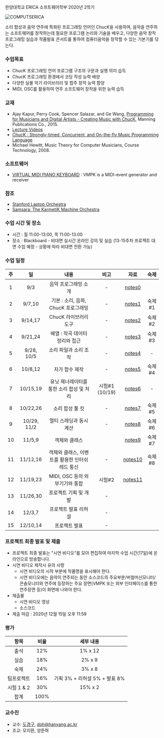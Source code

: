 한양대학교 ERICA 소프트웨어학부 2020년 2학기

![COMPUTSERICA](https://i.imgur.com/3A8uLLH.png)

소리 합성과 음악 연주에 특화된 프로그래밍 언어인 ChucK을 사용하여, 음악을 연주하는 소프트웨어를 창작하는데 필요한 프로그램 논리와 기술을 배우고, 다양한 음악 창작 프로그래밍 실습과 작품발표 콘서트를 통하여 컴퓨터음악을 창작할 수 있는 기본기를 닦는다.

### 수업목표

-	ChucK 프로그래밍 언어 프로그램 구조의 구문과 실행 의미 습득
-	ChucK 프로그래밍 환경에서 코딩 작성 능력 배양
-	다양한 실물 악기 라이브러리 및 합주 창작 능력 함양
-	MIDI, OSC를 활용하여 연주 소프트웨어 창작을 위한 능력 습득

### 교재

-	Ajay Kapur, Perry Cook, Spencer Salazar, and Ge Wang, [Programming for Musicians and Digital Artists - Creating Music with ChucK](https://www.manning.com/books/programming-for-musicians-and-digital-artists), Manning Publications Co., 2015.
-	[Lecture Videos](https://www.kadenze.com/courses/introduction-to-programming-for-musicians-and-digital-artists/info)
-	[ChucK : Strongly-timed, Concurrent, and On-the-fly Music Programming Language](https://chuck.cs.princeton.edu/)
-	Michael Hewitt, Music Theory for Computer Musicians, Course Technology, 2008.

### 소프트웨어

-	[VIRTUAL MIDI PIANO KEYBOARD](http://vmpk.sourceforge.net/) : VMPK is a MIDI-event generator and receiver

### 참조

-	[Stanford Laptop Orchestra](http://slork.stanford.edu/)
-	[Samsara: The KarmetiK Machine Orchestra](https://www.facebook.com/karmetik/videos/10153588268247091/)

### 수업 시간 및 장소

-	시간 : 월 11:00-13:00, 목 11:00-13:00
-	장소 : Blackboard - 비대면 실시간 온라인 강의 및 실습 (13-15주차 프로젝트 대면 수업 예정 - 상황에 따라 비대면 전환 가능) 

### 수업 일정

| 주 | 일 | 내용                                     | 비고   | 자료                                                                                          | 숙제 |
|:--:|:--:|:----------------------------------------:|:------:|:---------------------------------------------------------------------------------------------:|:----:|
| 1  |  9/3  |               음악 프로그래밍 소개   |   \-   | [notes0](https://drive.google.com/file/d/18ZijyrpzVGpweK32KkZU9HtcPD-fGdl0/view?usp=sharing)  |      |
| 2  |  9/7,10  | 기본 : 소리, 음파, ChucK 프로그래밍 |   \-   | [notes1](https://drive.google.com/file/d/1VuLMAKRv0eQyQLd2loQ0-47OZ-2DvqR8/view?usp=sharing)  | 숙제#1     |
| 3  | 9/14,17   |          ChucK 라이브러리 도구           |   \-   | [notes2](https://drive.google.com/file/d/1g5FuRtG0_D9ntCgu8R6zQGSnvIyEswAe/view?usp=sharing)  | 숙제#2 |
| 4  | 9/21,24   |      배열 : 작곡 데이터 정리와 접근      |   \-   | [notes3](https://drive.google.com/file/d/1Mqdz03ATHZ5D_uUm4gSvwP01Yrdo_LiL/view?usp=sharing)  | 숙제#3 |
| 5  | 9/28, 10/5   |          소리 파일과 소리 조작           |   \-   | [notes4](https://drive.google.com/file/d/1i8aKq6DxJ8H3HUuNMfEUGGjjsq3Zxi6J/view?usp=sharing)  | - |
| 6  | 10/8,12   |              자가 함수 제작              |   \-   | [notes5](https://drive.google.com/file/d/1o6KtI5bczyuo-sd6xcYYXNl9Td-xG6W1/view?usp=sharing)  | 숙제#4 |
| 7  | 10/15,19   | 유닛 제너레이터를 통한 소리 합성 및 처리 | 시험#1 (10/19) | [notes6](https://drive.google.com/file/d/1tXRmxxUyaCW3mZBB7IfOGUCtx-t0PWJN/view?usp=sharing)  |  -  |
| 8  | 10/22,26   |             소리 합성 툴 킷              |   \-   | [notes7](https://drive.google.com/file/d/1LcwfpxeWURsDoJZrHvHikv0urPiSwLXZ/view?usp=sharing) | 숙제#5 |
| 9  | 10/29, 11/2   |          멀티 스레딩과 동시계산          |   \-   | [notes8](https://drive.google.com/file/d/1kUQzc5bcoedKQbsTcHngpoWfooOSvNFh/view?usp=sharing)  | 숙제#6 |
| 10 | 11/5,9   |              객체와 클래스               |      | [notes9](https://drive.google.com/file/d/1pUslWr-wbAvOPF52EJrsEet3Kchj2L_b/view?usp=sharing)  |  숙제#7  |
| 11 | 11/12,16   |     객체와 클래스, 이벤트를 활용한 인터쉬레드 통신      |   \-   | [notes10](https://drive.google.com/file/d/1phK6l7DPtdfbvsz2XKcKG0_I5byCklMB/view?usp=sharing) |  숙제#8  |
| 12 | 11/19,23   |      MIDI, OSC 등의 외부기기와 통합      |   시험#2    | [notes11](https://drive.google.com/file/d/1piYf90jLg-avU3UWtJMCtXDeL4Y5W-cp/view?usp=sharing) |      |
| 13 | 11/26,30   |          프로젝트 기획 및 개발            | \-  |                                                                                               |      |
| 14 | 12/3,7   |             프로젝트 발표 리허설            |   \-   |                                                                                               |      |
| 15 | 12/10,14   |              프로젝트 발표            |   \-   |                                                                                               |      

### 프로젝트 최종 발표 및 제출

- 프로젝트 최종 발표는 "시연 비디오"를 모아 편집하여 마지막 수업 시간(17일)에 온라인으로 방송합니다.
- 시연 비디오 제작시 유의 사항
  - 시연 비디오의 시작 부분에 작품명을 표시해야 한다.
  - 시연 비디오에는 음악이 연주되는 동안 소스코드의 주요부분/버철머신모니터/콘솔모니터와 연주에 등장하는 주요 장면(VMPK 또는 외부 인터페이스를 통한 연주장면 등)이 화면에 나와야 한다.
- 제출물
  - 시연 비디오 영상
  - 소스코드
- 제출 마감 : 2020년 12월 15일 오후 11:59

### 평가

| 항목 | 비율 | 세부 내용 |
|:---:|:---:|:---:|
| 출석 | 12% | 1% x 12 |
| 실습 | 18% | 2% x 9 |
| 숙제 | 24% | 3% x 8 |
| 팀프로젝트 | 16% | 기획 3% + 리허설 5% + 발표 8% |
| 시험 1 & 2 | 30% | 15% x 2 |
| 합계 | 100% |  |


### 교수진

-	교수: [도경구](http://doggzone.github.io/home), doh@hanyang.ac.kr
-	조교: 모지환, 양준혁
